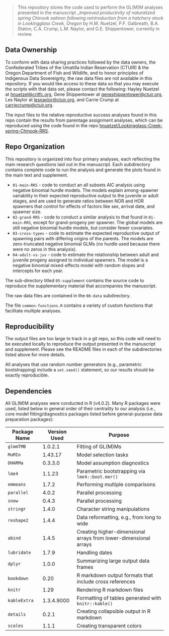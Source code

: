 > This repository stores the code used to perform the GL(M)M analyses presented in the manuscript __Improved productivity of naturalized spring Chinook salmon following reintroduction from a hatchery stock in Lookingglass Creek, Oregon_ by H.M. Nuetzel, P.F. Galbreath, B.A. Staton, C.A. Crump, L.M. Naylor, and G.E. Shippentower, currently in review.

## Data Ownership

To conform with data sharing practices followed by the data owners, the Confederated Tribes of the Umatilla Indian Reservation (CTUIR) & the Oregon Department of Fish and Wildlife, and to honor principles of Indigenous Data Sovereignty, the raw data files are not available in this repository. If you would like access to these data so that you may execute the scripts with that data set, please contact the following: Hayley Nuetzel at [hnuetzel@critfc.org](mailto:hnuetzel@critfc.org), Gene Shippentower at [geneshippentower@ctuir.org](mailto:geneshippentower@ctuir.org), Les Naylor at [lesnaylor@ctuir.org](mailto:lesnaylor@ctuir.org), and Carrie Crump at [carriecrump@ctuir.org](mailto:carriecrump@ctuir.org).

The input files to the relative reproductive success analyses found in this repo contain the results from parentage assignment analyses, which can be reproduced using the code found in the repo [hnuetzel/Lookingglass-Creek-spring-Chinook-RRS](https://github.com/hnuetzel/Lookingglass-Creek-spring-Chinook-RRS).

## Repo Organization

This repository is organized into four primary analyses, each reflecting the main research questions laid out in the manuscript. Each subdirectory contains complete code to run the analysis and generate the plots found in the main text and supplement.

* `01-main-RRS` - code to conduct an all subsets AIC analysis using negative binomial hurdle models. The models explain among-spawner variability in their expected reproductive output to the juvenile or adult stages, and are used to generate ratios between NOR and HOR spawners that control for effects of factors like sex, arrival date, and spawner size.
* `02-grand-RRS` - code to conduct a similar analysis to that found in `01-main-RRS`, except for grand-progeny per spawner. The global models are still negative binomial hurdle models, but consider fewer covariates.
* `03-cross-types` - code to estimate the expected reproductive output of spawning pairs with differing origins of the parents. The models are zero-truncated negative binomial GLMs (no hurdle used because there were no zeros in this analysis).
* `04-adult-vs-juv` - code to estimate the relationship between adult and juvenile progeny assigned to individual spawners. The model is a negative binomial mixed-effects model with random slopes and intercepts for each year.

The sub-directory titled `05-supplement` contains the source code to reproduce the supplementary material that accompanies the manuscript.

The raw data files are contained in the `00-data` subdirectory.

The file `common-functions.R` contains a variety of custom functions that facilitate multiple analyses.

## Reproducibility

The output files are too large to track in a git repo, so this code will need to be executed locally to reproduce the output presented in the manuscript and supplement. Please see the README files in each of the subdirectories listed above for more details.

All analyses that use random number generators (e.g., parametric bootstrapping) include a `set.seed()` statement, so our results should be exactly reproducible.

## Dependencies

All GL(M)M analyses were conducted in R (v4.0.2). Many R packages were used, listed below in general order of their centrality to our analysis (i.e., core model fitting/diagnostics packages listed before general-purpose data preparation packages):

| Package Name | Version Used | Purpose                                                      |
| ------------ | ------------ | ------------------------------------------------------------ |
| `glmmTMB`    | 1.0.2.1      | Fitting of GL(M)Ms                                           |
| `MuMIn`      | 1.43.17      | Model selection tasks                                        |
| `DHARMa`     | 0.3.3.0      | Model assumption diagnostics                                 |
| `lme4`       | 1.1.23       | Parametric bootstrapping via `lme4::boot.mer()`              |
| `emmeans`    | 1.7.2        | Performing multiple comparisons                              |
| `parallel`   | 4.0.2        | Parallel processing                                          |
| `snow`       | 0.4.3        | Parallel processing                                          |
| `stringr`    | 1.4.0        | Character string manipulations                               |
| `reshape2`   | 1.4.4        | Data reformatting, e.g., from long to wide                   |
| `abind`      | 1.4.5        | Creating higher-dimensional arrays from lower-dimensional arrays |
| `lubridate`  | 1.7.9        | Handling dates                                               |
| `dplyr`      | 1.0.0        | Summarizing large output data frames                         |
| `bookdown`   | 0.20         | R markdown output formats that include cross references      |
| `knitr`      | 1.29         | Rendering R markdown files                                   |
| `kableExtra` | 1.3.4.9000   | Formatting of tables generated with `knitr::kable()`         |
| `details`    | 0.2.1        | Creating collapsible output in R markdown                    |
| `scales`     | 1.1.1        | Creating transparent colors                                  |

